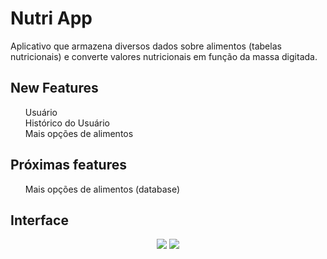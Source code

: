 # Nutri App

Aplicativo que armazena diversos dados sobre alimentos (tabelas nutricionais) e converte valores nutricionais em função da massa digitada.

## New Features
<ol>
Usuário<br/>
Histórico do Usuário<br/>
Mais opções de alimentos<br/>
</ol>

## Próximas features

<ol>
Mais opções de alimentos (database)
</ol>

## Interface
<p align="center">
<img src="https://user-images.githubusercontent.com/98707474/190944240-0544e155-7024-4414-bbeb-2079beeb3acd.png">
<img src="https://user-images.githubusercontent.com/98707474/190944225-b5c053ce-820f-4fb3-907c-764afabc0ab7.png">
</p>
